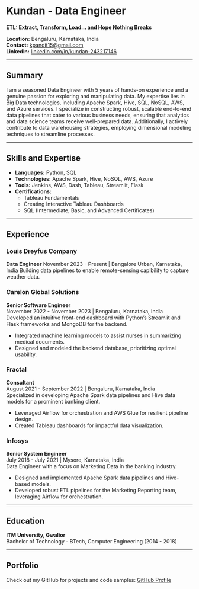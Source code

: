 # Kundan - Data Engineer

**ETL: Extract, Transform, Load... and Hope Nothing Breaks**

**Location:** Bengaluru, Karnataka, India  
**Contact:** [kpandit15@gmail.com](mailto:kpandit15@gmail.com)  
**LinkedIn:** [linkedin.com/in/kundan-243217146](https://www.linkedin.com/in/kundan-243217146)

---

## Summary
I am a seasoned Data Engineer with 5 years of hands-on experience and a genuine passion for exploring and manipulating data. My expertise lies in Big Data technologies, including Apache Spark, Hive, SQL, NoSQL, AWS, and Azure services. I specialize in constructing robust, scalable end-to-end data pipelines that cater to various business needs, ensuring that analytics and data science teams receive well-prepared data. Additionally, I actively contribute to data warehousing strategies, employing dimensional modeling techniques to streamline processes.

---

## Skills and Expertise
- **Languages:** Python, SQL
- **Technologies:** Apache Spark, Hive, NoSQL, AWS, Azure
- **Tools:** Jenkins, AWS, Dash, Tableau, Streamlit, Flask
- **Certifications:**  
  - Tableau Fundamentals  
  - Creating Interactive Tableau Dashboards  
  - SQL (Intermediate, Basic, and Advanced Certificates)  

---

## Experience

### **Louis Dreyfus Company**
**Data Engineer**
November 2023 - Present | Bangalore Urban, Karnataka, India
Building data pipelines to enable remote-sensing capibility to capture weather data. 

### **Carelon Global Solutions**
**Senior Software Engineer**  
November 2022 - November 2023 | Bengaluru, Karnataka, India  
Developed an intuitive front-end dashboard with Python’s Streamlit and Flask frameworks and MongoDB for the backend.  
- Integrated machine learning models to assist nurses in summarizing medical documents.
- Designed and modeled the backend database, prioritizing optimal usability.

### **Fractal**
**Consultant**  
August 2021 - September 2022 | Bengaluru, Karnataka, India  
Specialized in developing Apache Spark data pipelines and Hive data models for a prominent banking client.
- Leveraged Airflow for orchestration and AWS Glue for resilient pipeline design.
- Created Tableau dashboards for impactful data visualization.

### **Infosys**
**Senior System Engineer**  
July 2018 - July 2021 | Mysore, Karnataka, India  
Data Engineer with a focus on Marketing Data in the banking industry.
- Designed and implemented Apache Spark data pipelines and Hive-based models.
- Developed robust ETL pipelines for the Marketing Reporting team, leveraging Airflow for orchestration.

---

## Education
**ITM University, Gwalior**  
Bachelor of Technology - BTech, Computer Engineering (2014 - 2018)

---

## Portfolio

Check out my GitHub for projects and code samples: [GitHub Profile](#)

